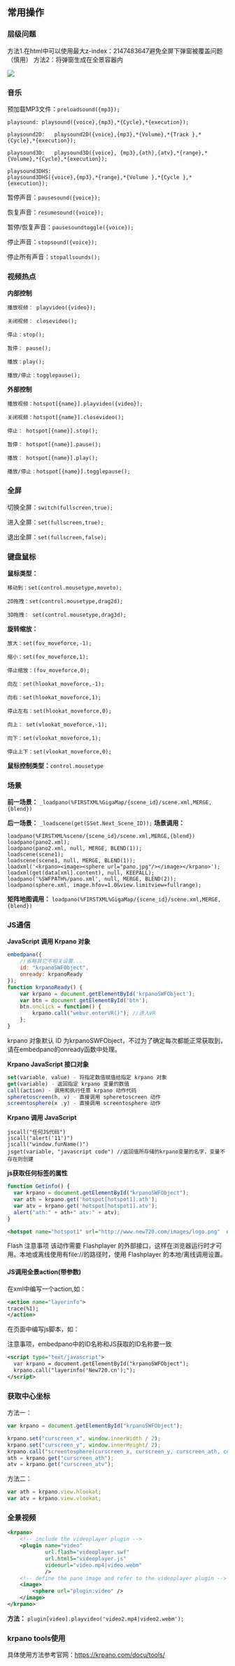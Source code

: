 ## 常用操作

### 层级问题

方法1.在html中可以使用最大z-index：2147483647避免全屏下弹窗被覆盖问题（慎用）
方法2：将弹窗生成在全景容器内

![](images/3810343550-5d0873565e149.webp)

### 音乐

预加载MP3文件：`preloadsound({mp3});`

```
playsound: playsound({voice},{mp3},*{Cycle},*{execution});

playsound2D:   playsound2D({voice},{mp3},*{Volume},*{Track },*{Cycle},*{execution});

playsound3D:   playsound3D({voice}, {mp3},{ath},{atv},*{range},*{Volume},*{Cycle},*{execution});

playsound3DHS:
playsound3DHS({voice},{mp3},*{range},*{Volume },*{Cycle },*{execution});
```

暂停声音：`pausesound({voice});`

恢复声音：`resumesound({voice});`

暂停/恢复声音：`pausesoundtoggle({voice});`

停止声音：`stopsound({voice});`

停止所有声音：`stopallsounds();`

### 视频热点

**内部控制**

```
播放视频： playvideo({video});

关闭视频： closevideo();

停止：stop();

暂停： pause();

播放：play();

播放/停止：togglepause();
```

**外部控制**

```
播放视频：hotspot[{name}].playvideo({video});

关闭视频：hotspot[{name}].closevideo();

停止： hotspot[{name}].stop();

暂停： hotspot[{name}].pause();

播放： hotspot[{name}].play();

播放/停止：hotspot[{name}].togglepause();
```

### 全屏

切换全屏：`switch(fullscreen,true);`

进入全屏：`set(fullscreen,true);`

退出全屏：`set(fullscreen,false);`

### 键盘鼠标

**鼠标类型：**

```
移动到：set(control.mousetype,moveto);

2D拖拽：set(control.mousetype,drag2d);

3D拖拽： set(control.mousetype,drag3d);
```

**旋转缩放：**

```
放大：set(fov_moveforce,-1);

缩小：set(fov_moveforce,1);

停止缩放：(fov_moveforce,0);

向左：set(hlookat_moveforce,-1);

向右：set(hlookat_moveforce,1);

停止左右：set(hlookat_moveforce,0);

向上： set(vlookat_moveforce,-1);

向下：set(vlookat_moveforce,1);

停止上下：set(vlookat_moveforce,0);
```

**鼠标控制类型：**`control.mousetype`

### 场景

**前一场景：**
`_loadpano(%FIRSTXML%GigaMap/{scene_id}/scene.xml,MERGE,{blend})`

**后一场景：** `_loadscene(get(SSet.Next_Scene_ID));`
**场景调用：**

```
loadpano(%FIRSTXML%scene/{scene_id}/scene.xml,MERGE,{blend})
loadpano(pano2.xml);
loadpano(pano2.xml, null, MERGE, BLEND(1));
loadscene(scene1);
loadscene(scene1, null, MERGE, BLEND(1));
loadxml('<krpano><image><sphere url="pano.jpg"/></image></krpano>');
loadxml(get(data[xml].content), null, KEEPALL);
loadpano('%SWFPATH%/pano.xml', null, MERGE, BLEND(2));
loadpano(sphere.xml, image.hfov=1.0&view.limitview=fullrange);
```

**矩阵地图调用：** `loadpano(%FIRSTXML%GigaMap/{scene_id}/scene.xml,MERGE,{blend})`

### JS通信

**JavaScript 调用 Krpano 对象**

```js
embedpano({
    //省略其它不相关设置...
    id: "krpanoSWFObject",
    onready: krpanoReady
});
function krpanoReady() {
    var krpano = document.getElementById('krpanoSWFObject');
    var btn = document.getElementById('btn');
    btn.onclick = function() {
        krpano.call("webvr.enterVR()"); //进入VR
    };
}
```

krpano 对象默认 ID 为krpanoSWFObject，不过为了确定每次都能正常获取到，请在embedpano的onready函数中处理。

**Krpano JavaScript 接口对象**

```js
set(variable, value) - 将指定数值赋值给指定 krpano 对象
get(variable) - 返回指定 krpano 变量的数值
call(action) - 调用和执行任意 krpano 动作代码
spheretoscreen(h, v) - 直接调用 spheretoscreen 动作
screentosphere(x ,y) - 直接调用 screentosphere 动作
```

**Krpano 调用 JavaScript**

```
jscall("任何JS代码")
jscall("alert('11')")
jscall("window.funName()")
jsget(variable, "javascript code") //返回值所存储的krpano变量的名字，变量不存在则创建
```

**js获取任何标签的属性**

```js
function Getinfo() {
  var krpano = document.getElementById("krpanoSWFObject");
  var ath = krpano.get('hotspot[hotspot1].ath');
  var atv = krpano.get('hotspot[hotspot1].atv');
  alert("ath:" + ath+" atv:" + atv);
}
```

```xml
<hotspot name="hotspot1" url="http://www.new720.com/images/logo.png"  onclick="js(Getinfo())"  ath="0" atv="0" ondown="draghotspot();" />
```

Flash 注意事项
该动作需要 Flashplayer 的外部接口，这样在浏览器运行时才可用。本地或离线使用有file://的路径时，使用 Flashplayer 的本地/离线调用设置。

#### JS调用全景action(带参数)

在xml中编写一个action,如：

```xml
<action name="layerinfo">
trace(%1);
</action>
```

在页面中编写js脚本，如：

注意事项，embedpano中的ID名称和JS获取的ID名称要一致

```xml
<script type="text/javascript">
  var krpano = document.getElementById("krpanoSWFObject");
  krpano.call("layerinfo('New720.cn');");
</script>
```

### 获取中心坐标

方法一：

```js
var krpano = document.getElementById("krpanoSWFObject");

krpano.set("curscreen_x", window.innerWidth / 2);
krpano.set("curscreen_y", window.innerHeight/ 2);
krpano.call("screentosphere(curscreen_x, curscreen_y, curscreen_ath, curscreen_atv);");
ath = krpano.get("curscreen_ath");
atv = krpano.get("curscreen_atv");
```

方法二：

```js
var ath = krpano.view.hlookat;
var atv = krpano.view.vlookat;
```

### 全景视频

```xml
<krpano>
    <!-- include the videoplayer plugin -->
    <plugin name="video"
            url.flash="videoplayer.swf"
            url.html5="videoplayer.js"
            videourl="video.mp4|video.webm"
            />
    <!-- define the pano image and refer to the videoplayer plugin -->
    <image>
        <sphere url="plugin:video" />
    </image>
</krpano>
```

**方法：**
`plugin[video].playvideo('video2.mp4|video2.webm');`

### krpano tools使用

具体使用方法参考官网：https://krpano.com/docu/tools/
